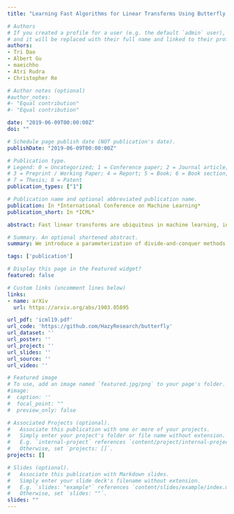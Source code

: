 ```yaml
---
title: "Learning Fast Algorithms for Linear Transforms Using Butterfly Factorizations"

# Authors
# If you created a profile for a user (e.g. the default `admin` user), write the username (folder name) here 
# and it will be replaced with their full name and linked to their profile.
authors:
- Tri Dao
- Albert Gu
- maeichho
- Atri Rudra
- Christopher Re

# Author notes (optional)
#author_notes:
#- "Equal contribution"
#- "Equal contribution"

date: "2019-06-09T00:00:00Z"
doi: ""

# Schedule page publish date (NOT publication's date).
publishDate: "2019-06-09T00:00:00Z"

# Publication type.
# Legend: 0 = Uncategorized; 1 = Conference paper; 2 = Journal article;
# 3 = Preprint / Working Paper; 4 = Report; 5 = Book; 6 = Book section;
# 7 = Thesis; 8 = Patent
publication_types: ["1"]

# Publication name and optional abbreviated publication name.
publication: In *International Conference on Machine Learning*
publication_short: In *ICML*

abstract: Fast linear transforms are ubiquitous in machine learning, including the discrete Fourier transform, discrete cosine transform, and other structured transformations such as convolutions. All of these transforms can be represented by dense matrix-vector multiplication, yet each has a specialized and highly efficient (subquadratic) algorithm. We ask to what extent hand-crafting these algorithms and implementations is necessary, what structural priors they encode, and how much knowledge is required to automatically learn a fast algorithm for a provided structured transform. Motivated by a characterization of fast matrix-vector multiplication as products of sparse matrices, we introduce a parameterization of divide-and-conquer methods that is capable of representing a large class of transforms. This generic formulation can automatically learn an efficient algorithm for many important transforms; for example, it recovers the $O(N\log N)$ Cooley-Tukey FFT algorithm to machine precision, for dimensions $N$ up to 1024. Furthermore, our method can be incorporated as a lightweight replacement of generic matrices in machine learning pipelines to learn efficient and compressible transformations. On a standard task of compressing a single hidden-layer network, our method exceeds the classification accuracy of unconstrained matrices on CIFAR-10 by 3.9 points -- the first time a structured approach has done so -- with 4$\times$ faster inference speed and 40$\times$ fewer parameters.

# Summary. An optional shortened abstract.
summary: We introduce a parameterization of divide-and-conquer methods that is capable of representing a large class of linear transforms. This generic formulation can automatically learn an efficient algorithm for many such transforms, including the FFT.

tags: ['publication']

# Display this page in the Featured widget?
featured: false

# Custom links (uncomment lines below)
links:
- name: arXiv
  url: https://arxiv.org/abs/1903.05895

url_pdf: 'icml19.pdf'
url_code: 'https://github.com/HazyResearch/butterfly'
url_dataset: ''
url_poster: ''
url_project: ''
url_slides: ''
url_source: ''
url_video: ''

# Featured image
# To use, add an image named `featured.jpg/png` to your page's folder. 
#image:
#  caption: ''
#  focal_point: ""
#  preview_only: false

# Associated Projects (optional).
#   Associate this publication with one or more of your projects.
#   Simply enter your project's folder or file name without extension.
#   E.g. `internal-project` references `content/project/internal-project/index.md`.
#   Otherwise, set `projects: []`.
projects: []

# Slides (optional).
#   Associate this publication with Markdown slides.
#   Simply enter your slide deck's filename without extension.
#   E.g. `slides: "example"` references `content/slides/example/index.md`.
#   Otherwise, set `slides: ""`.
slides: ""
---
```


